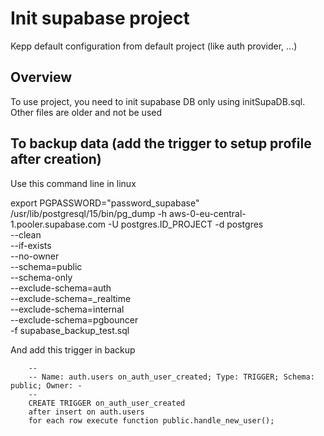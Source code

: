 # Init supabase project

Kepp default configuration from default project (like auth provider, ...)

## Overview

To use project, you need to init supabase DB only using initSupaDB.sql.
Other files are older and not be used

## To backup data (add the trigger to setup profile after creation)
Use this command line in linux

export PGPASSWORD="password_supabase"
/usr/lib/postgresql/15/bin/pg_dump -h aws-0-eu-central-1.pooler.supabase.com -U postgres.ID_PROJECT -d postgres \
  --clean \
  --if-exists \
  --no-owner \
  --schema=public \
  --schema-only \
  --exclude-schema=auth \
  --exclude-schema=_realtime \
  --exclude-schema=internal \
  --exclude-schema=pgbouncer \
  -f supabase_backup_test.sql

  And add this trigger in backup 
```
    --
    -- Name: auth.users on_auth_user_created; Type: TRIGGER; Schema: public; Owner: -
    --
    CREATE TRIGGER on_auth_user_created
    after insert on auth.users
    for each row execute function public.handle_new_user(); 
```
